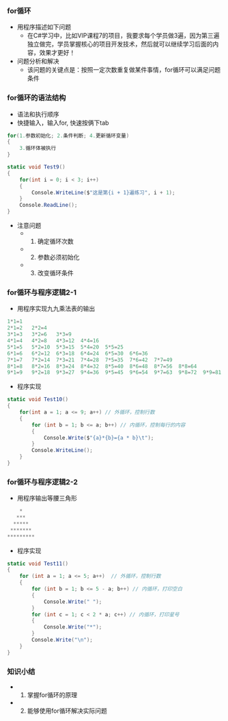 ### for循环
- 用程序描述如下问题
    - 在C#学习中，比如VIP课程7的项目，我要求每个学员做3遍，因为第三遍独立做完，学员掌握核心的项目开发技术，然后就可以继续学习后面的内容，效果才更好！
- 问题分析和解决
    - 该问题的关键点是：按照一定次数重复做某件事情，for循环可以满足问题条件

### for循环的语法结构
- 语法和执行顺序
- 快捷输入，输入for, 快速按俩下tab

``` c#
for(1.参数初始化; 2.条件判断; 4.更新循环变量)
{
    3.循环体被执行
}
```
``` c#
static void Test9()
{
    for(int i = 0; i < 3; i++)
    {
        Console.WriteLine($"这是第{i + 1}遍练习", i + 1);
    }
    Console.ReadLine();
}
```

- 注意问题
    - 1. 确定循环次数
    - 2. 参数必须初始化
    - 3. 改变循环条件

### for循环与程序逻辑2-1
- 用程序实现九九乘法表的输出

``` c#
1*1=1
2*1=2   2*2=4
3*1=3   3*2=6   3*3=9
4*1=4   4*2=8   4*3=12  4*4=16
5*1=5   5*2=10  5*3=15  5*4=20  5*5=25
6*1=6   6*2=12  6*3=18  6*4=24  6*5=30  6*6=36
7*1=7   7*2=14  7*3=21  7*4=28  7*5=35  7*6=42  7*7=49
8*1=8   8*2=16  8*3=24  8*4=32  8*5=40  8*6=48  8*7=56  8*8=64
9*1=9   9*2=18  9*3=27  9*4=36  9*5=45  9*6=54  9*7=63  9*8=72  9*9=81
```

- 程序实现

``` c#
static void Test10()
{
    for(int a = 1; a <= 9; a++) // 外循环，控制行数
    {
        for (int b = 1; b <= a; b++) // 内循环，控制每行的内容
        {
            Console.Write($"{a}*{b}={a * b}\t");
        }
        Console.WriteLine();
    }
}
```

### for循环与程序逻辑2-2
- 用程序输出等腰三角形

``` c#
    *
   ***
  *****
 *******
*********
```

- 程序实现

``` c#
static void Test11()
{
    for (int a = 1; a <= 5; a++)  // 外循环，控制行数
    {
        for (int b = 1; b <= 5 - a; b++) // 内循环，打印空白
        {
            Console.Write(" ");
        }
        for (int c = 1; c < 2 * a; c++) // 内循环，打印星号
        {
            Console.Write("*");
        }
        Console.Write("\n");
    }
}
```

### 知识小结
- 1. 掌握for循环的原理
- 2. 能够使用for循环解决实际问题